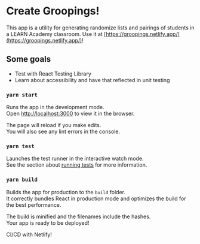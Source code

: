 # Create Groopings!

This app is a utility for generating randomize lists and pairings of students in a LEARN Academy classroom.
Use it at [https://groopings.netlify.app/](https://groopings.netlify.app/)!

## Some goals
- Test with React Testing Library
- Learn about accessibility and have that reflected in unit testing

### `yarn start`

Runs the app in the development mode.\
Open [http://localhost:3000](http://localhost:3000) to view it in the browser.

The page will reload if you make edits.\
You will also see any lint errors in the console.

### `yarn test`

Launches the test runner in the interactive watch mode.\
See the section about [running tests](https://facebook.github.io/create-react-app/docs/running-tests) for more information.

### `yarn build`

Builds the app for production to the `build` folder.\
It correctly bundles React in production mode and optimizes the build for the best performance.

The build is minified and the filenames include the hashes.\
Your app is ready to be deployed!

CI/CD with Netlify!
